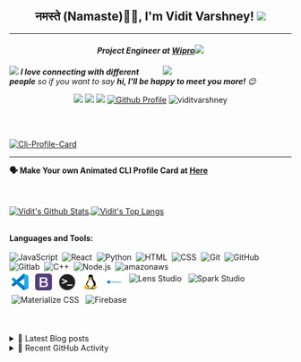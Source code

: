 <h2 align ="center">नमस्ते (Namaste)🙏🏻, I'm Vidit Varshney! <img src="https://media.giphy.com/media/12oufCB0MyZ1Go/giphy.gif" width="50"></h2>

<hr>

<h4 align = " center"><em>Project Engineer at <a href="https://www.wipro.com/">Wipro</a><img src="https://media.giphy.com/media/WUlplcMpOCEmTGBtBW/giphy.gif" width="30"> 
</em></h4>
<img align='right' src="https://media.giphy.com/media/M9gbBd9nbDrOTu1Mqx/giphy.gif" width="230">

<!-- Badges -->

<img src="https://media.giphy.com/media/LnQjpWaON8nhr21vNW/giphy.gif" width="60"> <em><b>I love connecting with different people</b> so if you want to say <b>hi, I'll be happy to meet you more!</b> 😊</em>

<p align="center">
<a href="https://www.linkedin.com/in/imvv/"><img src="https://img.shields.io/badge/-imvv-blue?style=curved-square&logo=Linkedin&logoColor=white&link=https://www.linkedin.com/in/imvv/"></a>
<a href="mailto:viditvarshney222@gmail.com"><img src="https://img.shields.io/badge/-viditvarshney222@gmail.com-c14438?style=curved-square&logo=Gmail&logoColor=white&link=mailto:viditvarshney222@gmail.com"></a>
<a href="https://twitter.com/_imvv"><img src="https://img.shields.io/twitter/url/https/twitter.com/cloudposse.svg?style=social&label=%20%40%20_imvv"></a>
<a href="https://www.github.com/viditvarshney"><img src="https://img.shields.io/github/followers/viditvarshney?label=Follow&style=social" alt="Github Profile"></a>
<!-- <a href="https://github.com/viditvarshney"><img src="https://visitor-badge.glitch.me/badge?page_id=viditvarshney.viditvarshney" alt="Profile Visits"></a> -->
<img src="https://komarev.com/ghpvc/?username=viditvarshney&label=Profile Visits" alt="viditvarshney" />
</p>

<br>
<br>
<p>
<a href src="https://github.com/viditvarshney/CLI_ProfileCard"><img style="width:600px;" src="https://user-images.githubusercontent.com/34159717/123908137-a154ab80-d994-11eb-8c21-1c17379ccf45.PNG" alt="Cli-Profile-Card" /></a>

<hr>

<h4 style="display:inline">🗣 Make Your own Animated CLI Profile Card at <a href="https://github.com/viditvarshney/CLI_ProfileCard">Here</a></h4>
</p>

<br>
<br>

<a href="https://github.com/viditvarshney">
    <img align ="center" src="https://github-readme-stats.vercel.app/api?username=viditvarshney&show_icons=true&theme=slateorange&count_private=true&include_all_commits=true" alt ="Vidit's Github Stats">
</a>
<a href="https://github.com/viditvarshney">
    <img align ="center" src="https://github-readme-stats.vercel.app/api/top-langs/?username=viditvarshney&layout=compact&hide=html" alt ="Vidit's Top Langs">
</a>

<br />
<br />

**Languages and Tools:**  
<br />
![JavaScript](https://img.shields.io/badge/-JavaScript-05122A?style=flat&logo=javascript)&nbsp;
![React](https://img.shields.io/badge/-React-05122A?style=flat&logo=react)&nbsp;
![Python](https://img.shields.io/badge/-Python-05122A?style=flat&logo=python)&nbsp;
![HTML](https://img.shields.io/badge/-HTML-05122A?style=flat&logo=HTML5)&nbsp;
![CSS](https://img.shields.io/badge/-CSS-05122A?style=flat&logo=CSS3&logoColor=1572B6)&nbsp;
![Git](https://img.shields.io/badge/-Git-05122A?style=flat&logo=git)&nbsp;
![GitHub](https://img.shields.io/badge/-GitHub-05122A?style=flat&logo=github)&nbsp;
![Gitlab](https://img.shields.io/badge/-Gitlab-05122A?style=flat&logo=gitlab)&nbsp;
![C++](https://img.shields.io/badge/-C++-05122A?style=flat&logo=C%2B%2B&logoColor=00599C)&nbsp;
![Node.js](https://img.shields.io/badge/-Node.js-05122A?style=flat&logo=node.js)&nbsp;
![amazonaws](https://img.shields.io/badge/-AmazonAWS-05122A?style=flat&logo=amazon-aws)&nbsp;
<br>
<img src="https://raw.githubusercontent.com/github/explore/80688e429a7d4ef2fca1e82350fe8e3517d3494d/topics/visual-studio-code/visual-studio-code.png" alt="VS Code" height="30" style="vertical-align:top; margin:4px">
<img src="https://raw.githubusercontent.com/github/explore/80688e429a7d4ef2fca1e82350fe8e3517d3494d/topics/bootstrap/bootstrap.png" alt="Bootstrap" height="30" style="vertical-align:top; margin:4px">
<img src="https://raw.githubusercontent.com/github/explore/80688e429a7d4ef2fca1e82350fe8e3517d3494d/topics/terminal/terminal.png" alt="Terminal" height="30" style="vertical-align:top; margin:4px">
<img src="https://raw.githubusercontent.com/github/explore/80688e429a7d4ef2fca1e82350fe8e3517d3494d/topics/linux/linux.png" alt="Linux" height="30" style="vertical-align:top; margin:4px" alt="Windows" height="40" style="vertical-align:top; margin:4px">
<img src="https://raw.githubusercontent.com/github/explore/80688e429a7d4ef2fca1e82350fe8e3517d3494d/topics/windows/windows.png" alt="Windows" height="30" style="vertical-align:top; margin:4px">
<img src="https://user-images.githubusercontent.com/34159717/119335133-9037c100-bca9-11eb-9cee-ce295518f8e6.png" alt="Lens Studio" height="35" style="vertical-align:top; margin:4px">
<img src="https://user-images.githubusercontent.com/34159717/119335328-da20a700-bca9-11eb-9a3d-2c8e85ce4f5d.png" alt="Spark Studio" height="35" style="vertical-align:top; margin:4px">
<img src="https://user-images.githubusercontent.com/34159717/119335465-0b00dc00-bcaa-11eb-973e-e0a4cef1f68b.png" alt="Materialize CSS" height="35" style="vertical-align:top; margin:4px">
<img src="https://user-images.githubusercontent.com/34159717/119337510-89f71400-bcac-11eb-9f58-57065f90bafd.png" alt="Firebase" height="35" style="vertical-align:top; margin:4px">

<br /> 
<br />
<details>
  <summary>📘 Latest Blog posts</summary>

<!-- BLOG-POST-LIST:START -->
 💯 [Make Your Identity in Cli World.](https://vblogs.medium.com/make-your-identity-in-cli-world-afec73066001?source=rss-8b2a4ed2bab1------2)
 🌮 [Block in Block Scope..](https://vblogs.medium.com/block-in-block-scope-9ada915c4cb5?source=rss-8b2a4ed2bab1------2)
 🔥 [Intro To Linux](https://vblogs.medium.com/intro-to-linux-83ec7a923bdf?source=rss-8b2a4ed2bab1------2)
 🤔 [Part 2 Challenge #8 Solution](https://vblogs.medium.com/part-2-challenge-8-solution-4374637645df?source=rss-8b2a4ed2bab1------2)
 💯 [Best Book of Python for beginners ?](https://vblogs.medium.com/best-book-of-python-for-beginners-9221e13d4da2?source=rss-8b2a4ed2bab1------2)<!-- BLOG-POST-LIST:END -->

</details>

<details>
  <summary>👀 Recent GitHub Activity</summary>
  
<!--START_SECTION:activity-->
1. 🗣 Commented on [#43](https://github.com/jamesgeorge007/github-activity-readme/issues/43) in [jamesgeorge007/github-activity-readme](https://github.com/jamesgeorge007/github-activity-readme)
2. ❗️ Opened issue [#65](https://github.com/jamesgeorge007/github-activity-readme/issues/65) in [jamesgeorge007/github-activity-readme](https://github.com/jamesgeorge007/github-activity-readme)
3. 🗣 Commented on [#1452](https://github.com/fossasia/susi_server/issues/1452) in [fossasia/susi_server](https://github.com/fossasia/susi_server)
4. ❗️ Closed issue [#1](https://github.com/viditvarshney/viditvarshney/issues/1) in [viditvarshney/viditvarshney](https://github.com/viditvarshney/viditvarshney)
5. 🗣 Commented on [#1](https://github.com/viditvarshney/viditvarshney/issues/1) in [viditvarshney/viditvarshney](https://github.com/viditvarshney/viditvarshney)
<!--END_SECTION:activity-->

</details>
